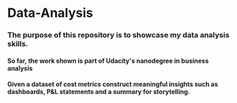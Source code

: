 # Data-Analysis

### The purpose of this repository is to showcase my data analysis skills.
#### So far, the work shown is part of Udacity's nanodegree in business analysis
#### Given a dataset of cost metrics construct meaningful insights such as dashboards, P&L statements and a summary for storytelling.
